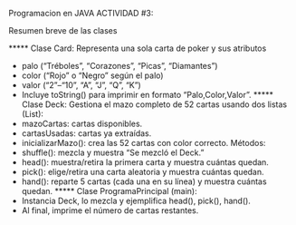 Programacion en JAVA
ACTIVIDAD #3: 

Resumen breve de las clases

***** Clase Card: Representa una sola carta de poker y sus atributos
* palo (“Tréboles”, “Corazones”, “Picas”, “Diamantes”)
* color (“Rojo” o “Negro” según el palo)
* valor (“2”–“10”, “A”, “J”, “Q”, “K”)
* Incluye toString() para imprimir en formato “Palo,Color,Valor”.
***** Clase Deck: Gestiona el mazo completo de 52 cartas usando dos listas (List<Card>):
* mazoCartas: cartas disponibles.
* cartasUsadas: cartas ya extraídas.
* inicializarMazo(): crea las 52 cartas con color correcto.
Métodos:
* shuffle(): mezcla y muestra “Se mezcló el Deck.”
* head(): muestra/retira la primera carta y muestra cuántas quedan.
* pick(): elige/retira una carta aleatoria y muestra cuántas quedan.
* hand(): reparte 5 cartas (cada una en su línea) y muestra cuántas quedan.
***** Clase ProgramaPrincipal (main):
* Instancia Deck, lo mezcla y ejemplifica head(), pick(), hand().
* Al final, imprime el número de cartas restantes.
